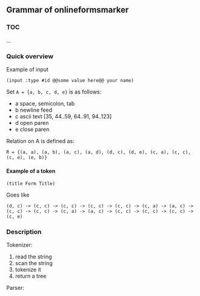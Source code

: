 ## Grammar of onlineformsmarker

### TOC

...

### Quick overview

Example of input

```
(input :type #id @@some value here@@ your name)
```

Set `A = {a, b, c, d, e}` is as follows:

- a space, semicolon, tab
- b newline feed
- c ascii text [35, 44..59, 64..91, 94..123]
- d open paren
- e close paren

Relation on A is defined as:

```
R = {(a, a), (a, b), (a, c), (a, d), (d, c), (d, e), (c, a), (c, c), (c, e), (e, b)}
```

#### Example of a token

```
(title Form Title)
```

Goes like 

```
(d, c) -> (c, c) -> (c, c) -> (c, c) -> (c, c) -> (c, a) -> (a, c) -> (c, c) -> (c, c) -> (c, a) -> (a, c) -> (c, c) -> (c, c) -> (c, c) -> (c, e)
```

### Description

Tokenizer:

1. read the string
3. scan the string
4. tokenize it
5. return a tree

Parser:
